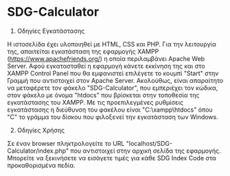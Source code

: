 # SDG-Calculator

1. Οδηγίες Εγκατάστασης

Η ιστοσελίδα έχει υλοποιηθεί με HTML, CSS και PHP.
Για την λειτουργία της, απαιτείται εγκατάσταση της εφαρμογής XAMPP (https://www.apachefriends.org/) η οποία περιλαμβάνει Apache Web Server.
Αφού εγκατασταθεί η εφαρμογή κάνετε εκκίνηση της και στο XAMPP Control Panel που θα εμφανιστεί επιλέγετε το κουμπί "Start" στην Γραμμή που αντιστοιχεί στον Apache Server.
Ακολούθως, είναι απαραίτητο να μεταφέρετε τον φάκελο "SDG-Calculator", που εμπεριέχει τον κώδικα, στον φάκελο με όνομα "htdocs" που βρίσκεται στην τοποθεσία της εγκατάστασης του XAMPP.
Με τις προεπιλεγμένες ρυθμίσεις εγκατάστασης η διεύθυνση του φακέλου είναι "C:\xampp\htdocs" όπου "C" το γράμμα του δίσκου που φιλοξενεί την εγκατάσταση των Windows.

2. Οδηγίες Χρήσης

Σε έναν browser πληκτρολογείτε  το URL "localhost/SDG-Calculator/index.php" που αντιστοιχεί στην αρχική σελίδα της εφαρμογής.
Μπορείτε να ξεκινήσετε να εισάγετε τιμές για κάθε SDG Index Code στα προκαθορισμένα πεδία.

